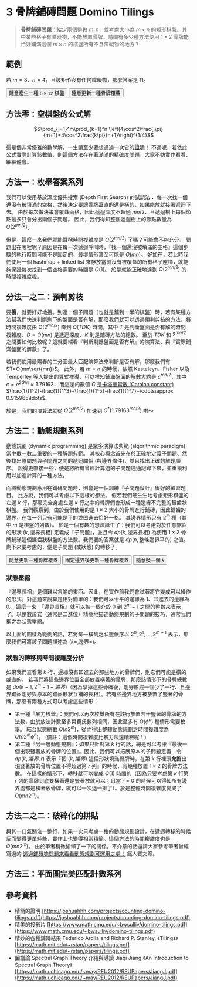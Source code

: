 # 3 骨牌鋪磚問題 Domino Tilings

> **骨牌鋪磚問題**：給定兩個整數 $m, n$，並考慮大小為 $m\times n$ 的矩形棋盤。其中某些格子有障礙物，不能放置骨牌。請問有多少種方法使用 $1\times 2$ 骨牌能恰好鋪滿這個 $m\times n$ 的棋盤所有不含障礙物的地方？

## 範例

若 $m=3$、$n=4$，且該矩形沒有任何障礙物，那麼答案是 $11$。 

<script>
var table = [];
var M = 6, N = 12;
var NONE = -514;
var BadSpotPairs = 6;

function fill_table_with_some_answer() {
  function dfs(x, y) {
    if (x >= M) return true;
    if (y >= N) {
      return dfs(x+1, 0);
    }
    if (table[x][y] !== NONE) {
      return dfs(x, y+1);
    }
    // now table[x][y] === 0
    var check_horizontal = function(x, y) {
      if (y+1<N && table[x][y+1] === NONE) {
        table[x][y] = 0;
        table[x][y+1] = 1;
        if (dfs(x, y+2) === true) return true;
        table[x][y] = table[x][y+1] = NONE;
      }
      return false;
    };
    var check_vertical = function(x, y) {
      if (x+1<M && table[x+1][y] === NONE) {
        table[x][y] = 2;
        table[x+1][y] = 3;
        if (dfs(x, y+1) === true) return true;
        table[x][y] = table[x+1][y] = NONE;
      }
      return false;
    };
    if (Math.random() < 0.5) {
      if (check_horizontal(x, y)) return true;
      if (check_vertical(x, y)) return true;
    } else {
      if (check_vertical(x, y)) return true;
      if (check_horizontal(x, y)) return true;
    }
    return false;
  };
  return dfs(0, 0);
}

function generateboard() {
  var k = Math.floor(Math.random() * BadSpotPairs);
  do {
    table = [];
    for(i=0;i<M;i++) {
      table.push([]);
      for(j=0;j<N;j++) table[i].push(NONE);
    }
    var blk=[],wte=[];
    var idx;
    for(i=0;i<M;i++)for(j=0;j<N;j++) if((i+j)%2===0) blk.push([i,j]); else wte.push([i,j]);
    for(i=0;i<k;i++) {
      idx = Math.floor(Math.random()*(blk.length-i)) + i;
      [blk[idx], blk[i]] = [blk[i], blk[idx]];
      idx = Math.floor(Math.random()*(wte.length-i)) + i;
      [wte[idx], wte[i]] = [wte[i], wte[idx]];
      table[blk[i][0]][blk[i][1]] = -1;
      table[wte[i][0]][wte[i][1]] = -1;
    }
  } while (!fill_table_with_some_answer());
}

function randomrotate() {
  for(i=0;i<M;i++) for(j=0;j<N;j++) if(table[i][j] !== -1) table[i][j] = NONE;
      fill_table_with_some_answer();
    return;
  //   var rotate_times=4000;
  // while (rotate_times > 0) {
  //   rotate_times -= 1;
  //   var place=[];
  //   for(i=0;i+1<M;i++) for(j=0;j+1<N;j++) {
  //     if(table[i][j]===0 && table[i+1][j]===0 && table[i][j+1]===1 && table[i+1][j+1]===1) place.push([i, j]);
  //     if(table[i][j]===2 && table[i][j+1]===2 && table[i+1][j]===3 && table[i+1][j+1]===3) place.push([i, j]);
  //   }
  //   if (place.length === 0) {
  //     for(i=0;i<M;i++) for(j=0;j<N;j++) if(table[i][j] !== -1) table[i][j] = NONE;
  //     fill_table_with_some_answer();
  //     break;
  //   }
  //   var idx = Math.floor(Math.random()*place.length);
  //   var x = place[idx][0], y = place[idx][1];
  //   if(table[x][y]===0) { table[x][y]=table[x][y+1]=2; table[x+1][y]=table[x+1][y+1]=3; }
  //   else  { table[x][y]=table[x+1][y]=0; table[x][y+1]=table[x+1][y+1]=1;}
  // }

}

var w = 30;
var corner=4;
var shrink=2;
var q_cornerWS = 'q '+ (-corner) +',0' + ' ' + (-corner) + ',' + (corner);
var q_cornerSW = 'q '+ '0,' + (corner) + ' ' + (-corner) + ',' + (corner);
var q_cornerES = 'q '+ (corner) + ',0' + ' ' + (corner) + ',' + (corner);
var q_cornerSE = 'q '+ '0,' + (corner) + ' ' + (corner) + ',' + (corner);
var q_cornerEN = 'q '+ (corner) + ',0' + ' ' + (corner) + ',' + (-corner);
var q_cornerNE = 'q '+ '0,' + (-corner) + ' ' + (corner) + ',' + (-corner);

function path2d_domino(i, j, direction, canvasoffset) {
  // (i, j): upper-left corner of the piece.
  // direction: 0 for (i, j) -- (i, j+1); 2 for (i, j) -- (i+1, j).
  // returns a path2d string.
  canvasoffset ||= {x: w/2, y: w/2};
  var x = w*i;
  var y = w*j;
  var s = ' M ' + (canvasoffset.x) + ',' + (canvasoffset.y);
  if (direction === 0) {
    s += ' m ' + (y+w) + ',' + (x+shrink);
    s += ' h ' + (-w+corner+shrink) + q_cornerWS + ' v' + (w-shrink*2-corner*2) + q_cornerSE + ' h ' + (w-corner-shrink);
    s += ' m ' + (0) + ',' + (-w+shrink*2);
    s += ' h ' + (w-corner-shrink) + q_cornerES + ' v' + (w-shrink*2-corner*2) + q_cornerSW + ' h ' + (-w+corner+shrink); 
  } else {
    s += ' m ' + (y+shrink) + ',' + (x+w);
    s += ' v ' + (-w+corner+shrink) + q_cornerNE + ' h' + (w-shrink*2-corner*2) + q_cornerES + ' v ' + (w-corner-shrink);
    s += ' m ' + (-w+shrink*2) + ',' + (0);
    s += ' v ' + (w-corner-shrink) + q_cornerSE + ' h' + (w-shrink*2-corner*2) + q_cornerEN + ' v ' + (-w+corner+shrink);
  }
  return s;
}

function path2d_cross(i, j, canvasoffset) {
  canvasoffset ||= {x: w/2, y: w/2};
  var rs = '';
  var x=w*i;
  var y=w*j;
  rs += ' M ' + (y+w/4+canvasoffset.x) + ',' + (x+w/4+canvasoffset.y);
  rs += ' l ' + (w/2) +',' + (w/2);
  rs += ' m ' + (0) + ',' + (-w/2);
  rs += ' l ' + (-w/2) + ',' + (w/2);
  return rs;
}

function drawcanvas() {
var can = document.getElementById('canvas1');
var ctx = can.getContext('2d');
ctx.reset();
ctx.fillStyle='rgb(255,255,255)';
var bg = new Path2D();
bg.rect(0, 0, w*N+w, w*M+w);
ctx.fill(bg);
var s = '';
var reds = [];
var i, j;
for(i=0;i<M;i++) for(j=0;j<N;j++) {
  if(table[i][j]===0) {
    s += path2d_domino(i, j, 0);
  } else if (table[i][j] === 2) {
    s += path2d_domino(i, j, 2);
  } else if (table[i][j]===-1) {    
    reds.push(path2d_cross(i, j));
  }
}
var path = new Path2D(s);
ctx.stroke(path);
for (rs of reds) {
  ctx.stroke(new Path2D(rs));
}
}
</script>

<button onClick="javascript:resetboard(1)">隨意產生一種 $6\times 12$ 棋盤</button>
<button onClick="javascript:resetboard(0)">隨意更新一種骨牌覆蓋</button>

<canvas id="canvas1" width="600" height="220"></canvas>

## 方法零：空棋盤的公式解

$$\prod_{j=1}^m\prod_{k=1}^n \left(4\cos^2\frac{j\pi}{m+1}+4\cos^2\frac{k\pi}{n+1}\right)^{1/4}$$

這是個非常優雅的數學解，一生請至少要想通過一次它的[證明](./3a-domino-tiling-proof.md)！
不過呢，若依此公式實際計算該數值，則這個方法存在著滿滿的精確度問題，大家不妨實作看看、細細體會。

## 方法一：枚舉答案系列

我們可以使用基於深度優先搜索 (Depth First Search) 的試誤法：
每一次找一個還沒有被填滿的空格，然後決定要讓骨牌蓋直的還是橫的，如果能放就接著遞迴下去。
由於每次做決策會覆蓋兩格，因此遞迴深度不超過 $mn/2$、且遞迴樹上每個節點最多只會分出兩個子問題。
因此，我們得知整個遞迴樹上的節點數量為 $O(2^{mn/2})$。

但是，這麼一來我們就能聲稱時間複雜度是 $O(2^{mn/2})$ 了嗎？可能會不夠充分。
問題出在哪裡呢？原因是在每一次遞迴呼叫時，『找一個還沒被填滿的空格』這個步驟的執行時間可能不是固定的，最壞情形甚至可能是 $O(mn)$。
好加在，若此時我們使用一個 hashmap + linked list 來存放當前沒有被覆蓋的所有格子座標，就能夠保證每次找到一個空格需要的時間是 $O(1)$。
於是就能正確地達到 $O(2^{mn/2})$ 的時間複雜度啦。

## 分法一之二：預判剪枝

要**搜**，就要好好地搜。到達一個子問題（也就是鋪到一半的棋盤）時，若有某種方法幫我們快速判斷剩下的盤面是否有解，那麼我們就可以透過預判剪枝的方法，將時間複雜度由 $O(2^{mn/2})$ 降到 $O(TDK)$ 時間，其中 $T$ 是判斷盤面是否有解的時間複雜度、$D=O(mn)$ 是遞迴深度、$K$ 則是鋪磚方法的總數。
至於 $TDK$ 和 $2^{mn/2}$ 之間要如何比較呢？這就要端看『判斷剩餘盤面是否有解』的演算法、與『實際鋪滿盤面的解數』了。

若我們使用最陽春的二分圖最大匹配演算法來判斷是否有解，那麼我們有 $T=O(mn\sqrt{mn})$。
此外，若 $m=n$ 的時候，依照 Kasteleyn、Fisher 以及 Temperley 等人提出的算式推導，可以推知鋪滿盤面的解數大約是 $c^{mn/2}$，其中 $c = e^{2G/\pi} \approx 1.79162\ldots$ 而這邊的數值 $G$ 是[卡塔蘭常數 (Catalan constant)](https://en.wikipedia.org/wiki/Catalan%27s_constant) $\frac{1}{1^2}-\frac{1}{1^3}+\frac{1}{1^5}-\frac{1}{1^7}+\cdots\approx 0.915965\ldots$。

於是，我們的演算法就從 $O(2^{mn/2})$ 加速到 $O^*(1.79163^{mn/2})$ 啦～

## 方法二：動態規劃系列

動態規劃 (dynamic programming) 是眾多演算法典範 (algorithmic paradigm) 當中數一數二重要的一種解題典範。
其核心概念首先在於正確地定義子問題、然後找出原問題與子問題之間的遞迴關係 (與邊界條件)、並且找出正確的解題順序。
說得更直接一些，便是將所有曾經計算過的子問題通通記錄下來，並重複利用以加速計算的一種方法。

而將動態規劃應用在鋪磚問題時，則會是一個訓練『子問題設計』很好的練習題目。
比方說，我們可以考慮以下這樣的想法。
假若我們硬生生地考慮矩形棋盤的左邊 $k$ 行，那麼完全身處左邊 $k$ 行之中的骨牌們會形成一種邊緣不完整的鋸齒狀棋盤。
我們觀察到，由於我們使用的是 $1\times 2$ 大小的骨牌進行鋪磚，因此鋸齒的邊界，在每一列只有可能是平的或凹進去恰好一格。
其邊界情形只有 $2^m$ 種（其中 $m$ 是棋盤的列數）。
於是一個有趣的想法誕生了：我們可以考慮對於任意鋸齒的形狀 $(k, \text{邊界長相})$ 定義成『子問題』，並且令 $dp(k, \text{邊界長相})$ 為使用 $1\times 2$ 骨牌鋪滿這個鋸齒狀棋盤的方法數。我們要的答案就是 $dp(n, \text{整條邊界平的})$ 之值。剩下來要考慮的，便是子問題 (或狀態) 的轉移了。



<button onClick="javascript:resetboard(0)">隨意更新一種骨牌覆蓋</button>
<button onClick="javascript:resetboard(514)">固定邊界後更新一種骨牌覆蓋</button>
<button onClick="javascript:change_cuttingIndex()">隨意換一個 $k$</button>

<canvas id="canvas2" width="600" height="220"></canvas>
<script>
  var cuttingIndex = 8;
  var boundaryStateValue = 0;
  var boundaryStateExpression = [];
  function partiallyrandom() {
    var i, j;
    for (i = 0; i < M; i++) for (j = 0; j < N; j++) {
      if (table[i][j]===-1) continue;
      if (j >= cuttingIndex) continue;
      if (table[i][j]===0 && j + 1 >= cuttingIndex) continue;
      if (table[i][j]===0) { table[i][j]=table[i][j+1]=NONE; }
      if (table[i][j]===2) { table[i][j]=table[i+1][j]=NONE; }
    }
    fill_table_with_some_answer();
  }
  function path2d_get_contour() {
    var s = ' M ' + (w/2) + ',' + (w/2);
    boundaryStateValue = 0;
    boundaryStateExpression = [];
    for(i=0;i<M;i++) {
      if (table[i][cuttingIndex-1] === 0) {
        s += ' L ' + (w/2+cuttingIndex*w-w) + ',' + (w/2+i*w);
        s += ' v ' + (w);
      } else {
        s += ' L ' + (w/2+cuttingIndex*w) + ',' + (w/2+i*w);
        s += ' v ' + (w);
        boundaryStateValue += (1<<i);
        boundaryStateExpression.push('2^{' + (i) + '}');
      }
    }
    s += ' L ' + (w/2) + ',' + (w/2 + M*w);
    s += 'z';
    return s;
  }
  function drawcanvas2() {
    var can = document.getElementById('canvas2');
    var ctx = can.getContext('2d');
    ctx.reset();
    ctx.fillStyle='rgb(255,255,255)';
    var bg = new Path2D();
    bg.rect(0, 0, w*N+w, w*M+w);
    ctx.fill(bg);
    var i, j, s;
    var DEFAULT_STROKE_STYLE = `#000000`;
    var DEFAULT_LINE_WIDTH = 1;
    var offsetx = 0, offsety = w/4;
    ctx.fillStyle = `rgb(233,233,233)`;
    for (i = 0; i < M; i++) for (j = 0; j < N; j++) {
      if (j>=cuttingIndex) {
        ctx.strokeStyle=`rgb(233,233,233)`;
      } else {
        ctx.strokeStyle=DEFAULT_STROKE_STYLE;
      }
      if (table[i][j] === 0) {
        s = path2d_domino(i, j, 0);
        var p = new Path2D(s);
        if (j+1 >= cuttingIndex) {
          ctx.strokeStyle=`rgb(233,233,233)`;
          ctx.fill(p);
        }
        ctx.stroke(p);
      } else if (table[i][j] === 2) {
        s = path2d_domino(i, j, 2);
        var p = new Path2D(s);
        if (j >= cuttingIndex) ctx.fill(p);
        ctx.stroke(p);
      } else if (table[i][j] === -1) {
        s = path2d_cross(i, j);
        ctx.stroke(new Path2D(s));
      }
    }
    //var sp = ' M ' + (w*cuttingIndex) + ',' + (w/4);
    //sp += ' l ' + (0) + ',' + (M*w+w/2);
    ctx.strokeStyle="rgb(255,0,0)";
    ctx.lineWidth=3;
    //ctx.stroke(new Path2D(sp));
    ctx.stroke(new Path2D(path2d_get_contour()));
    ctx.strokeStyle=DEFAULT_STROKE_STYLE;
    ctx.lineWidth=DEFAULT_LINE_WIDTH;
  }
</script>

### 狀態壓縮

『邊界長相』是個難以言喻的東西。因此，在實作前我們會試著將它變成可以操作的形式。對這題來說算是相對簡單的：我們可以令平的邊緣為 $1$、凹進去的邊緣為 $0$。
這麼一來，『邊界長相』就可以被一個介於 $0$ 到 $2^m-1$ 之間的整數來表示了。以整數形式（通常是二進位）精簡地描述動態規劃的子問題的技巧，通常我們稱之為狀態壓縮。

以上面的圖樣為範例的話，若將每一橫列之狀態依序以 $2^0, 2^1, \ldots, 2^{m-1}$ 表示，那麼我們可將該子問題描述為 <span id="state_encode">$(k=, \text{邊界}=)$</span>。

<script>
  function updatestateencode() {
    var spandom = window.document.querySelector('#state_encode');
    if (boundaryStateExpression.length > 0)
      spandom.innerHTML = '$(k=' + (cuttingIndex) + ',邊界=' + (boundaryStateExpression.join('+')) + '=' + (boundaryStateValue) + ')$';
    else
      spandom.innerHTML = '$(k=' + (cuttingIndex) + ',邊界=0)$';
    MathJax.Hub.Typeset(spandom);
  }
  function change_cuttingIndex() {
    cuttingIndex = Math.floor(Math.random() * (N-1)) + 2;
    drawcanvas2();
    updatestateencode();
  }
</script>

### 狀態的轉移與時間複雜度分析

如果我們查看第 $k$ 行、邊緣沒有凹進去的那些地方的骨牌們，則它們可能是橫的或直的。
若我們將這些邊界位置全部放置橫著的骨牌，那麼該情形下的骨牌總數是 $dp(k-1, 2^m-1-邊界)$（因為拿掉這些骨牌後，剛好形成一個少了一行、且邊界鋸齒剛好與原本的鋸齒形狀互補的長相）。若有些邊界地方被放置了豎著的骨牌，那麼有兩種方式可以考慮這些情形：

* 第一種『暴力枚舉』：我們可以再次枚舉所有在該行放置若干豎著的骨牌的方法數，由於放法計數至多與費氏數列相同，因此至多有 $O(\phi^n)$ 種情形需要枚舉。
結合狀態總數 $O(n2^m)$，從而得出整體動態規劃之時間複雜度為 $O(n2^m\phi^n)$。 (備註：這個時間複雜度比暴力法還糟糕呢！)
* 第二種『另一層動態規劃』：如果只針對第 $k$ 行的話，總是可以考慮『最後一個出現豎著放的骨牌的位置』。因此，我們可以拓展原本的子問題定義：令 $dp(k, 邊界, r)$ 表示『把 $(k, 邊界)$ 這個形狀填滿骨牌時，在第 $k$ 行裡頭**允許**出現豎著放的骨牌位置不得超過第 $r$ 列』的時候，有幾種放置 $1\times 2$ 的骨牌方法數。
在這樣的情形下，轉移就可以變成 $O(1)$ 時間的（因為只要考慮第 $k$ 行第 $r$ 列的骨牌到底要橫著還是豎著放就可以；且當 $r=0$ 的時候可以得知所有邊界處都是橫著放骨牌，就可以一次退一排了）。於是整體時間複雜度變成了 $O(mn2^m)$。


## 方法二之二：破碎化的拼貼

與其一口氣關注一整行，如果一次只考慮一格的動態規劃設計，在遞迴轉移的時候反而變得更單純些，實作上也變得相當精簡。這個方法的時間複雜度也是 $O(mn2^m)$。
由於筆者稍微偷懶了一下的關係，不介意的話還請大家參考筆者曾經寫過的 [透過鋪磚塊問題來看看動態規劃可運用之處！](https://ithelp.ithome.com.tw/articles/10227405) 鐵人賽文章。

## 方法三：平面圖完美匹配計數系列



## 參考資料

* 精簡的證明 [https://joshuahhh.com/projects/counting-domino-tilings.pdf](https://joshuahhh.com/projects/counting-domino-tilings.pdf)
* 精美的投影片 [https://www.math.cmu.edu/~bwsulliv/domino-tilings.pdf](https://www.math.cmu.edu/~bwsulliv/domino-tilings.pdf)
* 精妙的各種鋪磚結果 Federico Ardila and Richard P. Stanley, 《Tilings》 [https://math.mit.edu/~rstan/papers/tilings.pdf](https://math.mit.edu/~rstan/papers/tilings.pdf)
* 圖譜論 Spectral Graph Theory 介紹與導讀 Jiaqi Jiang,《An Introduction to Spectral Graph Theory》 [https://math.uchicago.edu/~may/REU2012/REUPapers/JiangJ.pdf](https://math.uchicago.edu/~may/REU2012/REUPapers/JiangJ.pdf)



<script>
  var i_bad_style = true;
  function resetboard(reset) {
    if (reset === 1) generateboard();
    if (reset === 0) randomrotate();
    if (reset === 514) partiallyrandom();
    drawcanvas();
    drawcanvas2();
    if (reset !== 514) updatestateencode();
    if(i_bad_style === true) {
      console.log('這份 javascript 寫得很糟...還請各位先進同好鞭小力一點 Q_____Q');
      i_bad_style = false;
    }
  }
  (function() {
   // your page initialization code here
   // the DOM will be available here
   resetboard(1);
})();
</script>